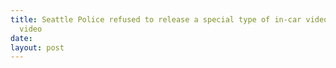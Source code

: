 ```yaml
---
title: Seattle Police refused to release a special type of in-car video called Fail-safe
  video
date: 
layout: post
---
```

